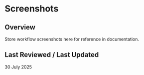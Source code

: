 # Screenshots

## Overview

Store workflow screenshots here for reference in documentation.

## Last Reviewed / Last Updated

30 July 2025
